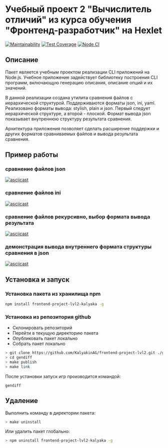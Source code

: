 # Учебный проект 2 "Вычислитель отличий" из курса обучения "Фронтенд-разработчик" на Hexlet

[![Maintainability](https://api.codeclimate.com/v1/badges/ee6031cc3d97053e9573/maintainability)](https://codeclimate.com/github/KalyakinAG/frontend-project-lvl2/maintainability)
[![Test Coverage](https://api.codeclimate.com/v1/badges/10cae849a0e3b15576a9/test_coverage)](https://codeclimate.com/github/KalyakinAG/frontend-project-lvl2/test_coverage)
[![Node CI](https://github.com/KalyakinAG/frontend-project-lvl2/workflows/Node%20CI/badge.svg)](https://github.com/KalyakinAG/frontend-project-lvl2/actions)

## Описание

Пакет является учебным проектом реализации CLI приложений на Node.js. Учебное приложение задействует библиотеку построения CLI программ, включающую генерацию описания, описание опций и их значений.

В данной реализации создана утилита сравнения файлов с иерархической структурой. Поддерживаются форматы json, ini, yaml. Реализовано форматы вывода: stylish, plain и json. Первый следует иерархической структуре, а второй - плоской. Формат вывода json показывает внутреннюю структуру результата сравнения.

Архитектура приложения позволяет сделать расширение поддержки и других форматов сравниваемых файлов и вывода результата сравнения.

## Пример работы

### сравнение файлов json

[![asciicast](https://asciinema.org/a/B4RcSJFasqpRxP4rSCLHd0wbk.svg)](https://asciinema.org/a/B4RcSJFasqpRxP4rSCLHd0wbk)

### сравнение файлов ini

[![asciicast](https://asciinema.org/a/tXOdabCsad6Q0rsHEs4dcqBBR.svg)](https://asciinema.org/a/tXOdabCsad6Q0rsHEs4dcqBBR)

### сравнение файлов рекурсивно, выбор формата вывода результата

[![asciicast](https://asciinema.org/a/369890.svg)](https://asciinema.org/a/369890)

### демонстрация вывода внутреннего формата структуры сравнения в json

[![asciicast](https://asciinema.org/a/369908.svg)](https://asciinema.org/a/369908)

## Установка и запуск

### Установка пакета из хранилища npm

```bash
npm install frontend-project-lvl2-kalyaka -g
```

### Установка из репозитория github

- Склонировать репозиторий
- Перейти в текущую директорию пакета
- Опубликовать пакет локально
- Собрать пакет локально

```bash
> git clone https://github.com/KalyakinAG/frontend-project-lvl2.git ./gendiff
> cd gendiff
> make publish
> make link
```

После установки запуск игр производится командой:

```gendiff```

## Удаление

Выполнить команду в директории пакета:

```bash
> make uninstall
```

Или удалить пакет глобально:

```bash
> npm uninstall frontend-project-lvl2-kalyaka -g
```
